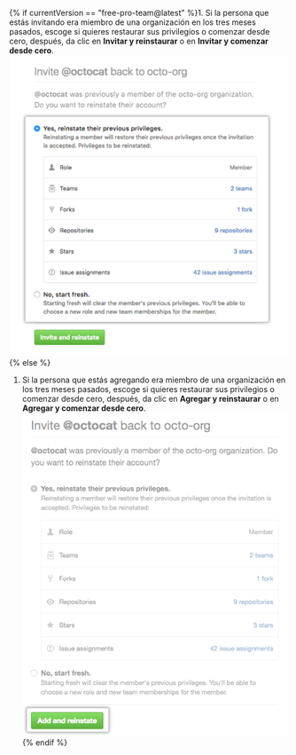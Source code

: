 {% if currentVersion == "free-pro-team@latest" %}1. Si la persona que estás invitando era miembro de una organización en los tres meses pasados, escoge si quieres restaurar sus privilegios o comenzar desde cero, después, da clic en **Invitar y reinstaurar** o en **Invitar y comenzar desde cero**.
  ![Decide si quieres restaurar los privilegios](/assets/images/help/organizations/choose_whether_to_restore_org_member_info.png){% else %}
1. Si la persona que estás agregando era miembro de una organización en los tres meses pasados, escoge si quieres restaurar sus privilegios o comenzar desde cero, después, da clic en **Agregar y reinstaurar** o en **Agregar y comenzar desde cero**. ![Choose whether to restore privileges](/assets/images/help/organizations/choose_whether_to_restore_org_member_info_ghe.png){% endif %}
